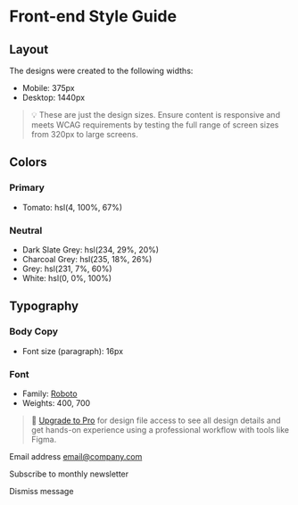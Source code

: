 # Front-end Style Guide

## Layout

The designs were created to the following widths:

- Mobile: 375px
- Desktop: 1440px

> 💡 These are just the design sizes. Ensure content is responsive and meets WCAG requirements by testing the full range of screen sizes from 320px to large screens.

## Colors

### Primary

- Tomato: hsl(4, 100%, 67%)

### Neutral

- Dark Slate Grey: hsl(234, 29%, 20%)
- Charcoal Grey: hsl(235, 18%, 26%)
- Grey: hsl(231, 7%, 60%)
- White: hsl(0, 0%, 100%)

## Typography

### Body Copy

- Font size (paragraph): 16px

### Font

- Family: [Roboto](https://fonts.google.com/specimen/Roboto)
- Weights: 400, 700

> 💎 [Upgrade to Pro](https://www.frontendmentor.io/pro?ref=style-guide) for design file access to see all design details and get hands-on experience using a professional workflow with tools like Figma.

  <!-- Sign-up form start -->

Email address
email@company.com

Subscribe to monthly newsletter

  <!-- Sign-up form end -->

  <!-- Success message start -->

Dismiss message

  <!-- Success message end -->
